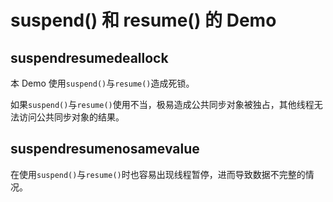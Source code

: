 # suspend() 和 resume() 的 Demo

## suspendresumedeallock

本 Demo 使用`suspend()`与`resume()`造成死锁。

如果`suspend()`与`resume()`使用不当，极易造成公共同步对象被独占，其他线程无法访问公共同步对象的结果。

## suspendresumenosamevalue

在使用`suspend()`与`resume()`时也容易出现线程暂停，进而导致数据不完整的情况。
